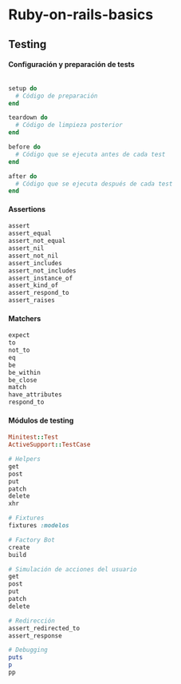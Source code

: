 # Ruby-on-rails-basics

## Testing
#### Configuración y preparación de tests
```rb

setup do
  # Código de preparación
end

teardown do
  # Código de limpieza posterior
end

before do
  # Código que se ejecuta antes de cada test
end

after do
  # Código que se ejecuta después de cada test
end
```

#### Assertions
```rb
assert
assert_equal
assert_not_equal
assert_nil
assert_not_nil
assert_includes
assert_not_includes
assert_instance_of
assert_kind_of
assert_respond_to
assert_raises
```
#### Matchers
```rb
expect
to
not_to
eq
be
be_within
be_close
match
have_attributes
respond_to
```
#### Módulos de testing
```rb
Minitest::Test
ActiveSupport::TestCase

# Helpers
get
post
put
patch
delete
xhr

# Fixtures
fixtures :modelos

# Factory Bot
create
build

# Simulación de acciones del usuario
get
post
put
patch
delete

# Redirección
assert_redirected_to
assert_response

# Debugging
puts
p
pp
```
